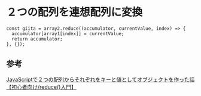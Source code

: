 # ２つの配列を連想配列に変換
```
const giita = array2.reduce((accumulator, currentValue, index) => {
  accumulator[array1[index]] = currentValue;
  return accumulator;
}, {});
```

## 参考
[JavaScriptで２つの配列からそれぞれをキーと値としてオブジェクトを作った話【初心者向け/reduce()入門】](https://qiita.com/shigematsu_k/items/f363842eaf68cccaaac7)
